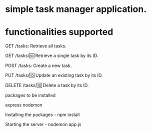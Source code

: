 # simple task manager application.

# functionalities supported

GET /tasks: Retrieve all tasks.

GET /tasks/:id: Retrieve a single task by its ID.

POST /tasks: Create a new task.

PUT /tasks/:id: Update an existing task by its ID.

DELETE /tasks/:id: Delete a task by its ID.

packages to be installed

express nodemon

Installing the packages - npm install

Starting the server - nodemon app.js
